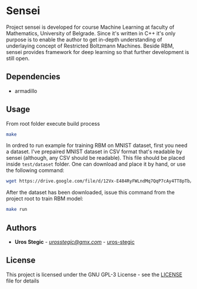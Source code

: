 # Sensei

Project sensei is developed for course Machine Learning at faculty of Mathematics, University of Belgrade.
Since it's written in C++ it's only purpose is to enable the author to get in-depth understanding of
underlaying concept of Restricted Boltzmann Machines. Beside RBM, sensei provides framework for deep learning
so that further development is still open.

## Dependencies
* armadillo

## Usage
From root folder execute build process
```bash
make
```
In ordred to run example for training RBM on MNIST dataset, first you need a dataset. I've prepaired
MNIST dataset in CSV format that's readable by sensei (although, any CSV should be readable). This
file should be placed inside `test/dataset` folder. One can download and place it by hand, or use the
following command:
```bash
wget https://drive.google.com/file/d/12Vx-E484RyFWLndMq7QqP7cAy4TT8pTb/view?usp=sharing -O test/dataset/mnist.csv
```
After the dataset has been downloaded, issue this command from the project root to train RBM model:
```bash
make run
```

## Authors
* **Uros Stegic** - *urosstegic@gmx.com* - [uros-stegic](https://github.com/uros-stegic)

## License
This project is licensed under the GNU GPL-3 License - see the [LICENSE](LICENSE) file for details

